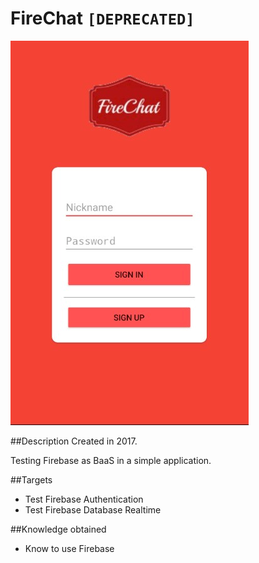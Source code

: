 # FireChat `[DEPRECATED]`
<img  src="./firechat.jpg"/>

##Description
Created in 2017. 

Testing Firebase as BaaS in a simple application.

##Targets
* Test Firebase Authentication
* Test Firebase Database Realtime   

##Knowledge obtained
* Know to use Firebase